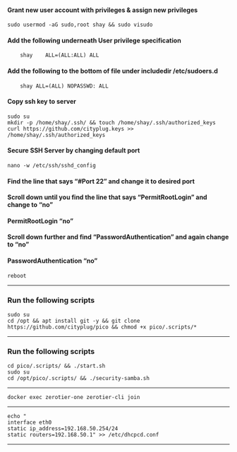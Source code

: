 #### Grant new user account with privileges & assign new privileges
    sudo usermod -aG sudo,root shay && sudo visudo
#### Add the following underneath User privilege specification 
        shay	ALL=(ALL:ALL) ALL 
#### Add the following to the bottom of file under includedir /etc/sudoers.d 
        shay ALL=(ALL) NOPASSWD: ALL
#### Copy ssh key to server
    sudo su
    mkdir -p /home/shay/.ssh/ && touch /home/shay/.ssh/authorized_keys
    curl https://github.com/cityplug.keys >> /home/shay/.ssh/authorized_keys
#### Secure SSH Server by changing default port
    nano -w /etc/ssh/sshd_config
#### Find the line that says “#Port 22” and change it to desired port 
#### Scroll down until you find the line that says “PermitRootLogin” and change to “no” 
#### PermitRootLogin “no”
#### Scroll down further and find “PasswordAuthentication” and again change to “no” 
#### PasswordAuthentication “no”
    reboot
--------------------------------------------------------------------------------
### Run the following scripts
    sudo su
    cd /opt && apt install git -y && git clone https://github.com/cityplug/pico && chmod +x pico/.scripts/*
------------------------------------------------------------------------------
### Run the following scripts
    cd pico/.scripts/ && ./start.sh
    sudo su
    cd /opt/pico/.scripts/ && ./security-samba.sh
--------------------------------------------------------------------------------
    docker exec zerotier-one zerotier-cli join
--------------------------------------------------------------------------------
    echo "
    interface eth0
    static ip_address=192.168.50.254/24
    static routers=192.168.50.1" >> /etc/dhcpcd.conf
------------------------------------------------------------------------------
